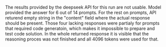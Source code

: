 The results provided by the deepseek API for this run are not usable. Model provided the answer for 6 out of 14 prompts. For the rest on prompts, API returend empty string in the "content" field where the actual response should be present. Those four lacking responses were partialy for prompts that required code generatoin, which makes it impossible to prepare and test code solution. In the whole returned response it is visible that the reasoning proces was not finished and all 4096 tokens were used for that.